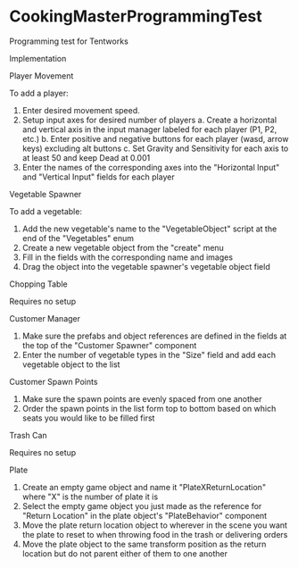 # CookingMasterProgrammingTest
 Programming test for Tentworks


Implementation

Player Movement

To add a player:
1. Enter desired movement speed. 
2. Setup input axes for desired number of players
	a. Create a horizontal and vertical axis in the input manager labeled for each player (P1, P2, etc.)
	b. Enter positive and negative buttons for each player (wasd, arrow keys) excluding alt buttons
	c. Set Gravity and Sensitivity for each axis to at least 50 and keep Dead at 0.001
3. Enter the names of the corresponding axes into the "Horizontal Input" and "Vertical Input" fields for each player


Vegetable Spawner

To add a vegetable:
1. Add the new vegetable's name to the "VegetableObject" script at the end of the "Vegetables" enum
2. Create a new vegetable object from the "create" menu
3. Fill in the fields with the corresponding name and images
4. Drag the object into the vegetable spawner's vegetable object field


Chopping Table

Requires no setup


Customer Manager

1. Make sure the prefabs and object references are defined in the fields at the top of the "Customer Spawner" component
2. Enter the number of vegetable types in the "Size" field and add each vegetable object to the list


Customer Spawn Points

1. Make sure the spawn points are evenly spaced from one another
2. Order the spawn points in the list form top to bottom based on which seats you would like to be filled first


Trash Can

Requires no setup


Plate

1. Create an empty game object and name it "PlateXReturnLocation" where "X" is the number of plate it is
2. Select the empty game object you just made as the reference for "Return Location" in the plate object's "PlateBehavior" component
3. Move the plate return location object to wherever in the scene you want the plate to reset to when throwing food in the trash or delivering orders
4. Move the plate object to the same transform position as the return location but do not parent either of them to one another